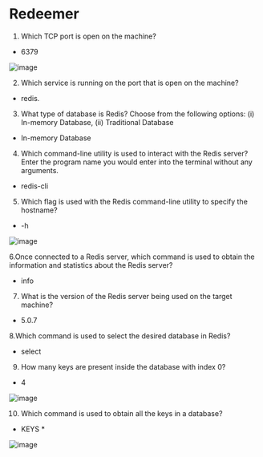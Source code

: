 # Redeemer

1.  Which TCP port is open on the machine? 
* 6379

![image](https://user-images.githubusercontent.com/107659588/209969218-926b7e05-6d90-425c-9aef-25d016d851ad.png)

2. Which service is running on the port that is open on the machine? 
* redis.

3. What type of database is Redis? Choose from the following options: (i) In-memory Database, (ii) Traditional Database 
*  In-memory Database 

4. Which command-line utility is used to interact with the Redis server? Enter the program name you would enter into the terminal without any arguments. 
* redis-cli

5. Which flag is used with the Redis command-line utility to specify the hostname? 
* -h 

![image](https://user-images.githubusercontent.com/107659588/209969786-59a25f99-4b32-4e5f-93de-85f4cab38aed.png)

6.Once connected to a Redis server, which command is used to obtain the information and statistics about the Redis server?
* info
7.  What is the version of the Redis server being used on the target machine? 
* 5.0.7

8.Which command is used to select the desired database in Redis? 
* select

9. How many keys are present inside the database with index 0? 
* 4

![image](https://user-images.githubusercontent.com/107659588/209995878-d36f446d-e113-475c-a99a-52708000115c.png)

10. Which command is used to obtain all the keys in a database? 
* KEYS *

![image](https://user-images.githubusercontent.com/107659588/209995968-37b81e19-e6f2-4e67-a043-af21893c8a93.png)






